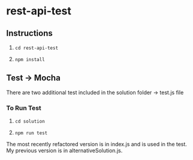 # rest-api-test

## Instructions


1. ``` cd rest-api-test ```

2. ``` npm install ```


## Test -> Mocha

There are two additional test included in the solution folder -> test.js file

### To Run Test

1. ``` cd solution ```

2. ``` npm run test ```

The most recently refactored version is in index.js and is used in the test. My previous version is in alternativeSolution.js.